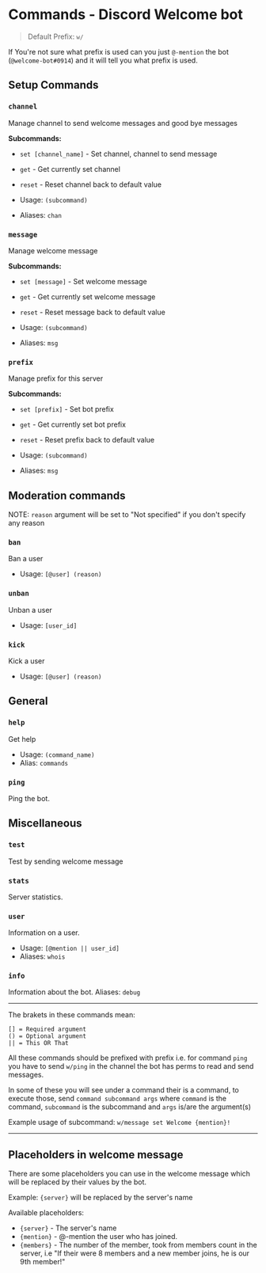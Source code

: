 # Commands - Discord Welcome bot

> Default Prefix: `w/`

If You're not sure what prefix is used can you just `@-mention` the bot (`@welcome-bot#0914`) and it will tell you what prefix is used.

## Setup Commands

### `channel`

Manage channel to send welcome messages and good bye messages

**Subcommands:**
- `set [channel_name]` - Set channel, channel to send message
- `get` - Get currently set channel
- `reset` - Reset channel back to default value

- Usage: `(subcommand)`
- Aliases: `chan`

###  `message`

Manage welcome message

**Subcommands:**
- `set [message]` - Set welcome message
- `get` - Get currently set welcome message
- `reset` - Reset message back to default value

- Usage: `(subcommand)`
- Aliases: `msg`

### `prefix`

Manage prefix for this server

**Subcommands:**
- `set [prefix]` - Set bot prefix
- `get` - Get currently set bot prefix
- `reset` - Reset prefix back to default value

- Usage: `(subcommand)`
- Aliases: `msg`

## Moderation commands

NOTE: `reason` argument will be set to "Not specified" if you don't specify any reason

### `ban`

Ban a user
- Usage: `[@user] (reason)`

### `unban`

Unban a user
- Usage: `[user_id]`

### `kick`

Kick a user
- Usage: `[@user] (reason)`

## General

### `help`

Get help
- Usage: `(command_name)`
- Alias: `commands`

### `ping`

Ping the bot.

## Miscellaneous

### `test`

Test by sending welcome message

### `stats`

Server statistics.

### `user`

Information on a user.
- Usage: `[@mention || user_id]`
- Aliases: `whois`

### `info`

Information about the bot.
Aliases: `debug`

- - -

The brakets in these commands mean:
```
[] = Required argument
() = Optional argument
|| = This OR That
```

All these commands should be prefixed with prefix i.e. for command `ping` you have to send `w/ping` in the channel the bot has perms to read and send messages.

In some of these you will see under a command their is a command, to execute those, send `command subcommand args` where `command` is the command, `subcommand` is the subcommand and `args` is/are the argument(s)

Example usage of subcommand: `w/message set Welcome {mention}!`

- - -

## Placeholders in welcome message
There are some placeholders you can use in the welcome message which will be replaced by their values by the bot.

Example: `{server}` will be replaced by the server's name

Available placeholders:
- `{server}` - The server's name
- `{mention}` - @-mention the user who has joined.
- `{members}` - The number of the member, took from members count in the server, i.e "If their were 8 members and a new member joins, he is our 9th member!"
